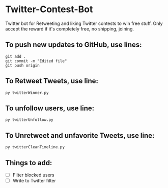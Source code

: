 # Twitter-Contest-Bot
Twitter bot for Retweeting and liking Twitter contests to win free stuff.
Only accept the reward if it's completely free, no shipping, joining.

## To push new updates to GitHub, use lines:
```
git add .
git commit -m "Edited file"
git push origin
```

## To Retweet Tweets, use line:
```
py twitterWinner.py
```

## To unfollow users, use line:
```
py twitterUnfollow.py
```

## To Unretweet and unfavorite Tweets, use line:
```
py twitterCleanTimeline.py
```

## Things to add:
- [ ] Filter blocked users
- [ ] Write to Twitter filter